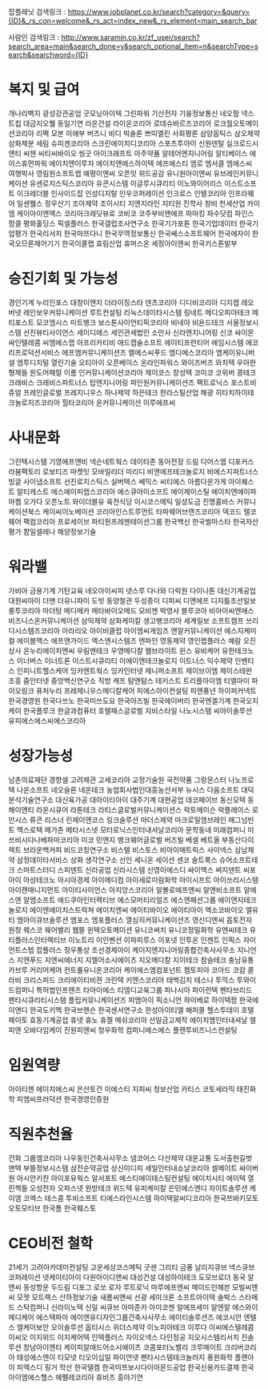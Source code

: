 잡플래닛 검색링크 : https://www.jobplanet.co.kr/search?category=&query={ID}&_rs_con=welcome&_rs_act=index_new&_rs_element=main_search_bar

사람인 검색링크 : http://www.saramin.co.kr/zf_user/search?search_area=main&search_done=y&search_optional_item=n&searchType=search&searchword={ID}

# 복지 및 급여
개나리벽지
광성강관공업
굿모닝아이텍
그린파워
기산전자
기웅정보통신
네오팜
넥스트칩
대금지오웰
동일기연
라온건설
라이온코리아
로데슈바르즈코리아
로크월오토메이션코리아
리팩
모본
미애부
버즈니
비디
빅솔론
쁘띠엘린
사회평론
삼양옵틱스
삼오제약
삼화제분
세림
슈피겐코리아
스크린에이치디코리아
스포츠투아이
신원덴탈
실크로드시앤티
씨젠
씨티씨바이오
씽긋
아이크래프트
아주약품
알테어엔지니어링
알티베이스
에이스휴먼파워
에이치앤이루자
에이치앤에스하이텍
에프에스티
엠로
엠서클
엠에스씨
여행박사
영림원소프트랩
예평이앤씨
오픈잇
위드공감
유니원아이앤씨
유브레인커뮤니케이션
유센로지스틱스코리아
유콘시스템
이글루시큐리티
이노와이어리스
이스트소프트
이크레더블
인사이드잡
인성디지탈
인우코퍼레이션
인크로스
인텔코리아
인프라웨어
일센웰스
정우산기
조아제약
조이시티
지앤지라인
지티원
진학사
창비
천세산업
카이엠
케이아이엔엑스
코리아크레딧뷰로
코비코
코주부비앤에프
파마킹
파수닷컴
파인스
팜클
평화홀딩스
픽셀플러스
한국갤럽조사연구소
한국기가포톤
한국기업데이터
한국기업평가
한국리서치
한국마쯔다니
한국무역정보통신
한국쌔스소프트웨어
한국에자이
한국오므론제어기기
한국이콜랩
효림산업
휴머스온
세정아이앤씨
한국키스톤발부

# 승진기회 및 가능성
경인기계
누리인포스
대창이앤지
더라이징스타
덴츠코리아
디디비코리아
디지캡
레오버넷
레인보우커뮤니케이션
루트컨설팅
리눅스데이타시스템
링네트
메디오피아테크
메티포스트
모코엠시스
미트뱅크
보스톤사이언티픽코리아
비네아
비욘드테크
서울정보시스템
선진뷰티사이언스
세이디에스
세인관세법인
소만사
신라엔지니어링
신코
싸이몬
싸인텔레콤
씨엠에스랩
아프리카티비
애드캡슐소프트
에이티프런티어
에임시스템
에코리프로덕션서비스
에프엠커뮤니케이션즈
엘에스씨푸드
엠디에스코리아
엠케이유니버셜
엠투디지털
열린기술
오티아이
오픈베이스
온라인파워스
와이즈버즈
와치텍
우아한형제들
원도어패럴
이롬
인커뮤니케이션코리아
제이코스
창성텍
코미코
코위버
콩테크
크래비스
크레비스파트너스
탑엔지니어링
파인원커뮤니케이션즈
팩트로닉스
포스트비쥬얼
프레인글로벌
프레지니우스
하나제약
하은테크
한라스틸산업
해광
히타치하이테크놀로지즈코리아
힐타코리아
온커뮤니케이션
이루에프씨

# 사내문화

그린텍시스템
기영에프앤비
넥슨네트웍스
데이타존
동아전장
드림
디어스엠
디포커스
라붐팩토리
로보티즈
마켓잇
모바일리더
미리디
비앤에프테크놀로지
비에스지파트너스
빙글
사이냅소프트
선진로지스틱스
실버텍스
쎄믹스
씨티에스
아름다운가게
아이퀘스트
알티캐스트
에스에이피랩스코리아
에스큐아이소프트
에이제이스틸
에이치앤에이파마켐
오가다
오픈노트
와이더블유
육전식당
이시코스메틱
일성도금
진명홈바스
커뮤니케이션북스
케이씨이노베이션
코리아인스트루먼트
타파웨어브랜즈코리아
덱코드
텔코웨어
팩컴코리아
프로세이브
파티원프레젠테이션그룹
한국백신
한국씰마스타
한국자산평가
함일셀레나
해양정보기술

# 워라밸

가비아
금용기계
기탄교육
네오아이씨피
넷스루
다나와
다락원
다이나톤
대신기계공업
대원씨아이
더맨
더유니파이
도빗
동양철관
두성종이
디피씨
디앤에프
디지틀조선일보
룽투코리아
마더텅
메디메카
메타바이오메드
모비젠
박영사
블루코아
비아이씨엔애스
비즈니스온커뮤니케이션
삼익제약
삼화케미칼
생고뱅코리아
세계일보
소프트캠프
쓰리디시스템즈코리아
아라리오
아이비클럽
아이엠씨게임즈
앤알커뮤니케이션
에스지케미컬
에이블맥스
에프앤가이드
엑스엔시스템즈
엔파인
영동제약
영인랩플러스
예람
오진상사
온누리에이치엔씨
우림맨테크
우영메디칼
웹브라이트
윈스
유비케어
유한테크노스
이너버스
이너트론
이스트시큐리티
이에이엔테크놀로지
이트너스
익수제약
인벤티스
인피니트헬스케어
잉카엔트웍스
잉카인터넷
제니퍼소프트
제이브이엠
제이스테판
조흥
줌인터넷
중앙백신연구소
직방
캐프
탐앤탐스
테키스트
트리플아이엠
티엘아이
파이오링크
퓨처누리
프레제니우스메디칼케어
피에스아이컨설팅
피엔풍년
하이퍼커넥트
한국경영원
한국다쓰노
한국미쓰도요
한국아즈빌
한국에이버리
한국엔겔기계
한국오지케이
한국플루크
한글과컴퓨터
호텔패스글로벌
지비스타일
나노시스템
씨아이솔루션
유피에스에스씨에스코리아

# 성장가능성
남촌의료재단
경향셀
고려제관
고세코리아
교정기술원
국전약품
그랑몬스터
나노프로텍
나온소프트
네오슬론
네온테크
농업회사법인대흥농산서부
뉴시스
다음소프트
대덕분석기술연구소
대신육가공
대아이티아이
대주기계
대현공업
데코페이브
동신모텍
동해이앤티
라온시큐어
라톤테크
라티스글로벌커뮤니케이션스
락토메이슨
락플레이스
로만시스
류콘
리스너
린제이앤코스
링크솔루션
마더스제약
마크로밀엠브레인
매그넘빈트
맥스로텍
메가존
메타시스넷
모터로닉스인터내셔날코리아
문학동네
미래컴퍼니
미쓰비시다나베파마코리아
미코
민앤지
뱅크웨어글로벌
버즈빌
베셀
베트올
부동산다이렉트
브라운백커피
비드코칭연구소
비스텔
비스토스
비아이매트릭스
사이넥스
삼남제약
삼정데이타서비스
상화
생각연구소
선인
세니온
세이션
센코
솔트룩스
슈어소프트테크
스마트스터디
스피덴트
신라공업
신라시스템
신영이에스디
싸이맥스
써지덴트
씨포아이
아성테크노
아시아경제
아이메디컴
아이세로미림화학
아이시프트
아이쓰리시스템
아이캔매니지먼트
아이티사이언스
아지앙스코리아
알볼로에프앤씨
알앤비소프트
알에스엔
알엠소프트
애드쿠아인터렉티브
에스모머티리얼즈
에스엔패션그룹
에이앤지테크놀로지
에이엔에이치스트럭쳐
에이치엔씨
에이티바이오
에이티아이
엑소코바이오
엘유티
엠아이큐브솔루션
엠포스
엠포플러스
열심히커뮤니케이션즈
영신디엔씨
옵토전자
원창
웨스코
웨어밸리
웹뜰
윈텍오토메이션
유니코써치
유니코정밀화학
유엔씨테크
유티플러스인터랙티브
이노트리
이인벤션
이파피루스
이포넷
인투온
인젠트
인픽스
자이언트스텝
잡플러스
정우통상
조선경제아이
케이지엔지니어링종합건축사사무소
지니언스
지엔푸드
지엔씨에너지
지엘어소시에이츠
지오메디칼
지이테크
참슬테크
충남유통
카브루
커리어케어
컨트롤유니온코리아
케이에스엠컴포넌트
켐토피아
코아드
코캄
콜라비
크리스피드
크리에이티비젼
크린텍
키엔스코리아
태백김치
테스나
투믹스
투와이드컴퍼니
특허법인프렌즈
타아이에스
티엠디교육그룹
파나시아
파이런텍
펜타브리드
펜타시큐리티시스템
플립커뮤니케이션즈
피앰아이
픽소니언
하이베로
하이텍팜
한국에이앤디
한국도키멕
한국브렌슨
한국센서연구소
한성아이티엘
해피콜
헬스투데이
호텔페이토
효동기계공업
휴넷
휴노
휴젤
메쉬코리아
선일금고제작
에이치엠인터내셔날
엘피엔
오바다임케이
진원피앤씨
청우화학
컴퍼니에스에스
플랜투비즈니스컨설팅

# 임원역량
아이티젠
에이치에스씨
은산토건
이에스티
지피씨
청보산업
카티스
코토세라믹
태진화학
피엠씨프러덕션
한국경영인증원

# 직원추천율
건화
그룹엠코리아
나우동인건축사사무소
넴코어스
다산제약
대운교통
도서출판길벗
맨텍
부뜰정보시스템
삼전순약공업
상신이디피
세일인터내쇼날코리아
셀메이트
싸이버원
아시안키친
아이포유웍스
알서포트
에스티에이테스팅컨설팅
에이치시티
에이텍
열린책들
오성전자
오파스넷
원방테크
위드텍
유피케미칼
은민에스엔디
자이트솔루션
케이엠
코엑스
테스콤
투비소프트
티에스라인시스템
하이텍알씨디코리아
한국쯔바키모토오토모티브
한국폴
한국훼스토

# CEO비전 철학
21세기
고려아카데미컨설팅
고운세상코스메틱
굿센
그리티
금풍
날리지큐브
넥스큐브코퍼레이션
넷케이티아이
다원아이디앤씨
대성건설
대성하이테크
도모브로더
동국 알앤씨
동성항운
두드림
디포그
로쏘
로자
루트로닉
마루에프엔씨
메이드인헤븐
모빌씨앤씨
모젯
모트렉스
산하정보기술
새롬씨앤씨
선광
세미크론
소프트아이텍
솔박스
스타메드
스탁컴퍼니
신라이노텍
신일
씨큐브
아마존카
아미코젠
알에프세미
알엔알
에스와이메디케어
에스텍파마
에이앤유디자인그룹건축사사무소
에이티솔루션즈
에코시안
엔텔스
엘케이보안
오이솔루션
옵티시스
위더스제약
이노피아테크
이루다
이씨에스텔레콤
이씨오
이지위드
이지케어텍
인텍플러스
자이오넥스
다인정공
지오시스템리서치
진솔루션
창남아이엔티
케이피알애드어소시에이츠
코콤포터노벨리
크루메이트
크리버코리아
태성에스엔이
티모넷
티오이십일
파이언넷
펜타시스템테크놀러지
풍원화학
플랜아이
피엑스디
핑거
학산
한국델켐
한국미쯔보시다이아몬드공업
한국신용카드결제
한국아이엠에스헬스
헤펠레코리아
휴비츠
흥아기연